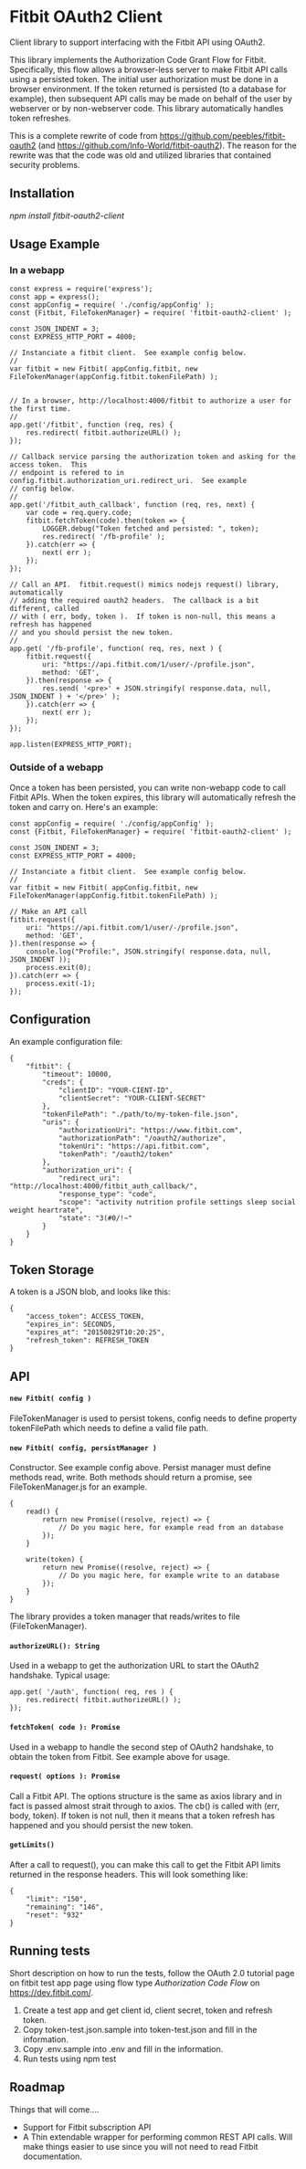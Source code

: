# Fitbit OAuth2 Client

Client library to support interfacing with the Fitbit API using OAuth2.

This library implements the Authorization Code Grant Flow for Fitbit.  Specifically, this flow
allows a browser-less server to make Fitbit API calls using a persisted token.  The initial
user authorization must be done in a browser environment.  If the token returned is persisted
(to a database for example), then subsequent API calls may be made on behalf of the user by
webserver or by non-webserver code.  This library automatically handles token refreshes.

This is a complete rewrite of code from https://github.com/peebles/fitbit-oauth2 (and https://github.com/Info-World/fitbit-oauth2).
The reason for the rewrite was that the code was old and utilized libraries that contained security problems.

## Installation
_npm install fitbit-oauth2-client_
## Usage Example

### In a webapp

    const express = require('express');
    const app = express();
    const appConfig = require( './config/appConfig' );
    const {Fitbit, FileTokenManager} = require( 'fitbit-oauth2-client' );

    const JSON_INDENT = 3;
    const EXPRESS_HTTP_PORT = 4000;

    // Instanciate a fitbit client.  See example config below.
    //
    var fitbit = new Fitbit( appConfig.fitbit, new FileTokenManager(appConfig.fitbit.tokenFilePath) );


    // In a browser, http://localhost:4000/fitbit to authorize a user for the first time.
    //
    app.get('/fitbit', function (req, res) {
        res.redirect( fitbit.authorizeURL() );
    });

    // Callback service parsing the authorization token and asking for the access token.  This
    // endpoint is refered to in config.fitbit.authorization_uri.redirect_uri.  See example
    // config below.
    //
    app.get('/fitbit_auth_callback', function (req, res, next) {
        var code = req.query.code;
        fitbit.fetchToken(code).then(token => {
            LOGGER.debug("Token fetched and persisted: ", token);
            res.redirect( '/fb-profile' );
        }).catch(err => {
            next( err );
        });
    });

    // Call an API.  fitbit.request() mimics nodejs request() library, automatically
    // adding the required oauth2 headers.  The callback is a bit different, called
    // with ( err, body, token ).  If token is non-null, this means a refresh has happened
    // and you should persist the new token.
    //
    app.get( '/fb-profile', function( req, res, next ) {
        fitbit.request({
            uri: "https://api.fitbit.com/1/user/-/profile.json",
            method: 'GET',
        }).then(response => {
            res.send( '<pre>' + JSON.stringify( response.data, null, JSON_INDENT ) + '</pre>' );
        }).catch(err => {
            next( err );
        });
    });

    app.listen(EXPRESS_HTTP_PORT);

### Outside of a webapp

Once a token has been persisted, you can write non-webapp code to call Fitbit APIs.  When
the token expires, this library will automatically refresh the token and carry on.  Here's
an example:

    const appConfig = require( './config/appConfig' );
    const {Fitbit, FileTokenManager} = require( 'fitbit-oauth2-client' );

    const JSON_INDENT = 3;
    const EXPRESS_HTTP_PORT = 4000;

    // Instanciate a fitbit client.  See example config below.
    //
    var fitbit = new Fitbit( appConfig.fitbit, new FileTokenManager(appConfig.fitbit.tokenFilePath) );

    // Make an API call
    fitbit.request({
        uri: "https://api.fitbit.com/1/user/-/profile.json",
        method: 'GET',
    }).then(response => {
        console.log("Profile:", JSON.stringify( response.data, null, JSON_INDENT ));
        process.exit(0);
    }).catch(err => {
        process.exit(-1);
    });
## Configuration

An example configuration file:

    {
        "fitbit": {
            "timeout": 10000,
            "creds": {
                "clientID": "YOUR-CIENT-ID",
                "clientSecret": "YOUR-CLIENT-SECRET"
            },
            "tokenFilePath": "./path/to/my-token-file.json",
            "uris": {
                "authorizationUri": "https://www.fitbit.com",
                "authorizationPath": "/oauth2/authorize",
                "tokenUri": "https://api.fitbit.com",
                "tokenPath": "/oauth2/token"
            },
            "authorization_uri": {
                "redirect_uri": "http://localhost:4000/fitbit_auth_callback/",
                "response_type": "code",
                "scope": "activity nutrition profile settings sleep social weight heartrate",
                "state": "3(#0/!~"
            }
        }
    }

## Token Storage

A token is a JSON blob, and looks like this:

    {
        "access_token": ACCESS_TOKEN,
        "expires_in": SECONDS,
        "expires_at": "20150829T10:20:25",
        "refresh_token": REFRESH_TOKEN
    }

## API

#### `new Fitbit( config )`
FileTokenManager is used to persist tokens, config needs to define property tokenFilePath which needs to define a valid file path.
#### `new Fitbit( config, persistManager )`
Constructor.  See example config above. Persist manager must define methods read, write. Both methods should return a promise, see FileTokenManager.js for an example.

    {
        read() {
            return new Promise((resolve, reject) => {
                // Do you magic here, for example read from an database
            });
        }

        write(token) {
            return new Promise((resolve, reject) => {
                // Do you magic here, for example write to an database
            });
        }
    }

The library provides a token manager that reads/writes to file (FileTokenManager).

#### `authorizeURL(): String`
Used in a webapp to get the authorization URL to start the OAuth2 handshake.  Typical usage:

    app.get( '/auth', function( req, res ) {
        res.redirect( fitbit.authorizeURL() );
    });

#### `fetchToken( code ): Promise`
Used in a webapp to handle the second step of OAuth2 handshake, to obtain the token from Fitbit.  See
example above for usage.

#### `request( options ): Promise`
Call a Fitbit API.  The options structure is the same as axios library and in fact is passed
almost strait through to axios.  The cb() is called with (err, body, token).  If token is not
null, then it means that a token refresh has happened and you should persist the new token.

#### `getLimits()`
After a call to request(), you can make this call to get the Fitbit API limits returned in the
response headers.  This will look something like:

    {
        "limit": "150",
        "remaining": "146",
        "reset": "932"
    }

## Running tests

Short description on how to run the tests, follow the OAuth 2.0 tutorial page on fitbit test app page using flow type *Authorization Code Flow* on https://dev.fitbit.com/.

1. Create a test app and get client id, client secret, token and refresh token.
2. Copy token-test.json.sample into token-test.json and fill in the information.
3. Copy .env.sample into .env and fill in the information.
4. Run tests using npm test

## Roadmap

Things that will come....

* Support for Fitbit subscription API
* A Thin extendable wrapper for performing common REST API calls. Will make things easier to use since you will not need to read Fitbit documentation.